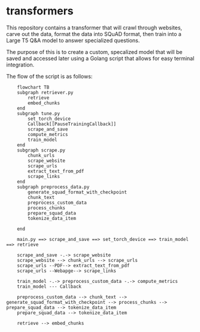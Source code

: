 # transformers

This repository contains a transformer that will crawl through websites, carve out the data, format the data into SQuAD format, then train into a Large T5 Q&A model to answer specialized questions.

The purpose of this is to create a custom, specalized model that will be saved and accessed later using a Golang script that allows for easy terminal integration.

The flow of the script is as follows:

```mermaid
    flowchart TB
    subgraph retriever.py
        retrieve
        embed_chunks
    end
    subgraph tune.py
        set_torch_device
        Callback[[PauseTrainingCallback]]
        scrape_and_save
        compute_metrics
        train_model
    end
    subgraph scrape.py
        chunk_urls
        scrape_website
        scrape_urls
        extract_text_from_pdf
        scrape_links
    end
    subgraph preprocess_data.py
        generate_squad_format_with_checkpoint
        chunk_text
        preprocess_custom_data
        process_chunks
        prepare_squad_data
        tokenize_data_item

    end

    main.py ==> scrape_and_save ==> set_torch_device ==> train_model ==> retrieve

    scrape_and_save -.-> scrape_website
    scrape_website --> chunk_urls --> scrape_urls
    scrape_urls --PDF--> extract_text_from_pdf
    scrape_urls --Webapge--> scrape_links

    train_model -.-> preprocess_custom_data -.-> compute_metrics
    train_model --- Callback

    preprocess_custom_data --> chunk_text --> generate_squad_format_with_checkpoint --> process_chunks --> prepare_squad_data --> tokenize_data_item
    prepare_squad_data --> tokenize_data_item

    retrieve --> embed_chunks
```
